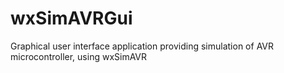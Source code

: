 wxSimAVRGui
===========

Graphical user interface application providing simulation of AVR microcontroller, using wxSimAVR

